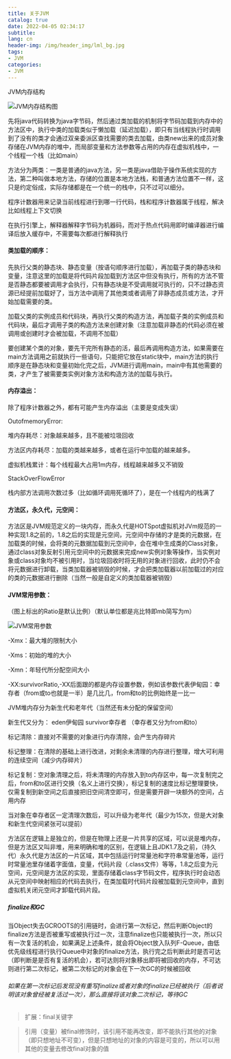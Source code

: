 ```yaml
---
title: 关于JVM
catalog: true
date: 2022-04-05 02:34:17
subtitle: 
lang: cn
header-img: /img/header_img/lml_bg.jpg
tags:
- JVM
categories:
- JVM
---
```


JVM内存结构

![JVM内存结构图](Snipaste_2022-04-20_14-48-49.png)

先将java代码转换为java字节码，然后通过类加载的机制将字节码加载到内存中的方法区中，执行中类的加载类似于懒加载（延迟加载），即只有当线程执行时调用到了没有的类才会通过双亲委派区查找需要的类去加载，由类new出来的成员对象存储在JVM内存的堆中，而局部变量和方法参数等占用的内存在虚拟机栈中，一个线程一个栈（比如main）

方法分为两类：一类是普通的java方法，另一类是java借助于操作系统实现的方法，第二种叫做本地方法，存储的位置是本地方法栈，和普通方法位置不一样，这只是约定俗成，实际存储都是在一个统一的栈中，只不过可以细分。

程序计数器用来记录当前线程进行到哪一行代码，栈和程序计数器属于线程，解决比如线程上下文切换

在执行引擎上，解释器解释字节码为机器码，而对于热点代码用即时编译器进行编译后放入缓存中，不需要每次都进行解释执行

#### 类加载的顺序：

先执行父类的静态块、静态变量（按语句顺序进行加载），再加载子类的静态块和变量，注意这里的加载是将代码片段加载到方法区中但没有执行，所有的方法不管是否静态都要被调用才会执行，只有静态块是不受调用就可执行的，只不过静态资源已经提前加载好了，当方法中调用了其他类或者调用了非静态成员或方法，才开始加载需要的类。

加载父类的实例成员和代码块，再执行父类的构造方法，再加载子类的实例成员和代码块，最后才调用子类的构造方法来创建对象（注意加载非静态的代码必须在被调用或创建时才会被加载，不调用不加载）

要创建某个类的对象，要先干完所有静态的活，最后再调用构造方法，如果需要在main方法调用之前就执行一些语句，只能把它放在static块中，main方法的执行顺序是在静态块和变量初始化完之后，JVM进行调用main，main中有其他需要的类，才产生了被需要类实例对象方法和构造方法的加载与执行。

#### 内存溢出：

除了程序计数器之外，都有可能产生内存溢出（主要是变成失误）

OutofmemoryError:

堆内存耗尽：对象越来越多，且不能被垃圾回收

方法区内存耗尽：加载的类越来越多，或者在运行中加载的越来越多。

虚拟机栈累计：每个线程最大占用1m内存，线程越来越多又不销毁

StackOverFlowError

栈内部方法调用次数过多（比如循环调用死循环了），是在一个线程内的栈满了



#### 方法区，永久代，元空间：

方法区是JVM规范定义的一块内存，而永久代是HOTSpot虚拟机对JVm规范的一种实现1.8之前的，1.8之后的实现是元空间，元空间中存储的才是类的元数据，在加载类的时候，会将类的元数据加载到元空间中，会在堆中生成类的Class对象，通过class对象反射引用元空间中的元数据来完成new实例对象等操作，当实例对象或class对象均不被引用时，当垃圾回收时将无用的对象进行回收，此时仍不会将元数据进行卸载，当类加载器被销毁的时候，才会把类加载器以前加载过的对应的类的元数据进行删除（当然一般是自定义的类加载器被销毁）

#### JVM常用参数：

（图上标出的Ratio是默认比例）（默认单位都是兆比特即mb简写为m）

![JVM常用参数](Snipaste_2022-04-20_17-31-23.png)

-Xmx：最大堆的限制大小

-Xms：初始的堆的大小

-Xmn：年轻代所分配空间大小

-XX:survivorRatio,-XX后面跟的都是内存设置参数，例如该参数代表伊甸园：幸存者（from或to也就是一半）是几比几，from和to的比例始终是一比一

JVM堆内存分为新生代和老年代（当然还有未分配的保留空间）

新生代又分为：	eden伊甸园		survivor幸存者 （幸存者又分为from和to）

标记清除：直接对不需要的对象进行内存清除，会产生内存碎片

标记整理：在清除的基础上进行改进，对剩余未清理的内存进行整理，增大可利用的连续空间（减少内存碎片）

标记复制：空对象清理之后，将未清理的内存放入到to内存区中，每一次复制完之后，from和to区进行交换（名义上进行交换），标记复制的速度比标记整理要快，仅需复制到新空间之后直接把旧空间清空即可，但是需要开辟一块额外的空间，占用内存

当对象在幸存者区一定清理次数后，可以升级为老年代（最少为15次，但是大对象和新生代空间紧张可以提前）



方法区在逻辑上是独立的，但是在物理上还是一片共享的区域，可以说是堆内存，但是方法区又叫非堆，用来明确和堆的区别，在逻辑上且JDK1.7及之前，（持久代）永久代是方法区的一片区域，其中包括运行时常量池和字符串常量池等，运行时常量池里存储着字面值，变量，代码片段（.class文件）等等，1.8之后变为元空间，元空间是方法区的实现，里面存储着class字节码文件，程序执行时会动态从元空间中映射相应的代码去执行，在类加载时代码片段被加载到元空间中，直到虚拟机关闭元空间才卸载代码片段。

##### finalize和GC

当Object失去GCROOTS的引用链时，会进行第一次标记，然后判断Object的finalize方法是否被重写或被执行过一次，注意finalize也只能被执行一次，所以只有一次复活的机会，如果满足上述条件，就会将Object放入队列F-Queue，由低优先级线程进行执行Queue中对象的finalize方法，执行完之后判断此时是否可达（即判断是是否有复活的机会），若可达则将对象移出即将被回收的内存，不可达则进行第二次标记，被第二次标记的对象会在下一次GC的时候被回收

###### 如果在第一次标记后发现没有重写finalize或者对象的finalize已经被执行（后者说明该对象曾经被复活过一次），那么直接将该对象二次标记，等待GC

> 扩展：final关键字

> 引用（变量）被final修饰时，该引用不能再改变，即不能执行其他的对象（即只想地址不可变），但是只想地址的对象的内容是可变的，所以可以用其他的变量去修改final对象的值